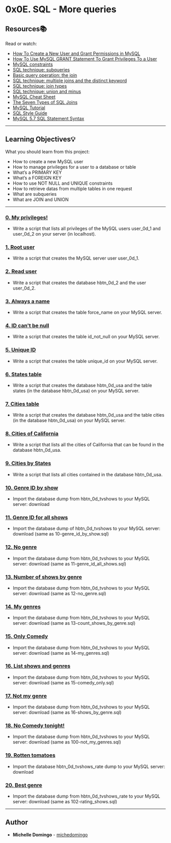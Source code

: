 # 0x0E. SQL - More queries 

## Resources:books:
Read or watch:
* [How To Create a New User and Grant Permissions in MySQL](https://intranet.hbtn.io/rltoken/u4h2MXcCQfadszlRMQy-gw)
* [How To Use MySQL GRANT Statement To Grant Privileges To a User](https://intranet.hbtn.io/rltoken/9JjDTdvflUSxwxLNfW8sPg)
* [MySQL constraints](https://intranet.hbtn.io/rltoken/u1P3WmgxehiqwcLBMlksUA)
* [SQL technique: subqueries](https://intranet.hbtn.io/rltoken/YYpPtkqFeKSCsAU4Y_y3Og)
* [Basic query operation: the join](https://intranet.hbtn.io/rltoken/npLCp3WasK0SUSUQqCF25A)
* [SQL technique: multiple joins and the distinct keyword](https://intranet.hbtn.io/rltoken/GmRLMhkY-pPvjcpzyDvmRg)
* [SQL technique: join types](https://intranet.hbtn.io/rltoken/ryjyRRN7696rJV0maP03Xw)
* [SQL technique: union and minus](https://intranet.hbtn.io/rltoken/L7Fi5w8GZG5MSdQZ19e88g)
* [MySQL Cheat Sheet](https://intranet.hbtn.io/rltoken/V9vpLbtkFwV4EZYoiz2NBA)
* [The Seven Types of SQL Joins](https://intranet.hbtn.io/rltoken/ySKSdhFeMDddea07XrDzeQ)
* [MySQL Tutorial](https://intranet.hbtn.io/rltoken/-uqP0a89xUl3SsmV_ZtxRA)
* [SQL Style Guide](https://intranet.hbtn.io/rltoken/jn4SHgwVtOJF0LQYPEIs-g)
* [MySQL 5.7 SQL Statement Syntax](https://intranet.hbtn.io/rltoken/YjNAE7DcadDbT_a7iI0sYw)

---
## Learning Objectives:bulb:
What you should learn from this project:

* How to create a new MySQL user
* How to manage privileges for a user to a database or table
* What’s a PRIMARY KEY
* What’s a FOREIGN KEY
* How to use NOT NULL and UNIQUE constraints
* How to retrieve datas from multiple tables in one request
* What are subqueries
* What are JOIN and UNION

---

### [0. My privileges!](./0-privileges.sql)
* Write a script that lists all privileges of the MySQL users user_0d_1 and user_0d_2 on your server (in localhost).


### [1. Root user](./1-create_user.sql)
* Write a script that creates the MySQL server user user_0d_1. 


### [2. Read user](./2-create_read_user.sql)
* Write a script that creates the database hbtn_0d_2 and the user user_0d_2. 


### [3. Always a name](./3-force_name.sql)
* Write a script that creates the table force_name on your MySQL server.


### [4. ID can't be null](./4-never_empty.sql)
* Write a script that creates the table id_not_null on your MySQL server.


### [5. Unique ID](./5-unique_id.sql)
* Write a script that creates the table unique_id on your MySQL server.


### [6. States table](./6-states.sql)
* Write a script that creates the database hbtn_0d_usa and the table states (in the database hbtn_0d_usa) on your MySQL server.


### [7. Cities table](./7-cities.sql)
* Write a script that creates the database hbtn_0d_usa and the table cities (in the database hbtn_0d_usa) on your MySQL server.


### [8. Cities of California](./8-cities_of_california_subquery.sql)
* Write a script that lists all the cities of California that can be found in the database hbtn_0d_usa.


### [9. Cities by States](./9-cities_by_state_join.sql)
* Write a script that lists all cities contained in the database hbtn_0d_usa.


### [10. Genre ID by show](./10-genre_id_by_show.sql)
* Import the database dump from hbtn_0d_tvshows to your MySQL server: download


### [11. Genre ID for all shows](./11-genre_id_all_shows.sql)
* Import the database dump of hbtn_0d_tvshows to your MySQL server: download (same as 10-genre_id_by_show.sql)


### [12. No genre](./12-no_genre.sql)
* Import the database dump from hbtn_0d_tvshows to your MySQL server: download (same as 11-genre_id_all_shows.sql)


### [13. Number of shows by genre](./13-count_shows_by_genre.sql)
* Import the database dump from hbtn_0d_tvshows to your MySQL server: download (same as 12-no_genre.sql)


### [14. My genres](./14-my_genres.sql)
* Import the database dump from hbtn_0d_tvshows to your MySQL server: download (same as 13-count_shows_by_genre.sql)


### [15. Only Comedy](./15-comedy_only.sql)
* Import the database dump from hbtn_0d_tvshows to your MySQL server: download (same as 14-my_genres.sql)


### [16. List shows and genres](./16-shows_by_genre.sql)
* Import the database dump from hbtn_0d_tvshows to your MySQL server: download (same as 15-comedy_only.sql)


### [17. Not my genre](./100-not_my_genres.sql)
* Import the database dump from hbtn_0d_tvshows to your MySQL server: download (same as 16-shows_by_genre.sql)


### [18. No Comedy tonight!](./101-not_a_comedy.sql)
* Import the database dump from hbtn_0d_tvshows to your MySQL server: download (same as 100-not_my_genres.sql)


### [19. Rotten tomatoes](./102-rating_shows.sql)
* Import the database hbtn_0d_tvshows_rate dump to your MySQL server: download


### [20. Best genre](./103-rating_genres.sql)
* Import the database dump from hbtn_0d_tvshows_rate to your MySQL server: download (same as 102-rating_shows.sql)


---

## Author
* **Michelle Domingo** - [michedomingo](https://github.com/michedomingo)